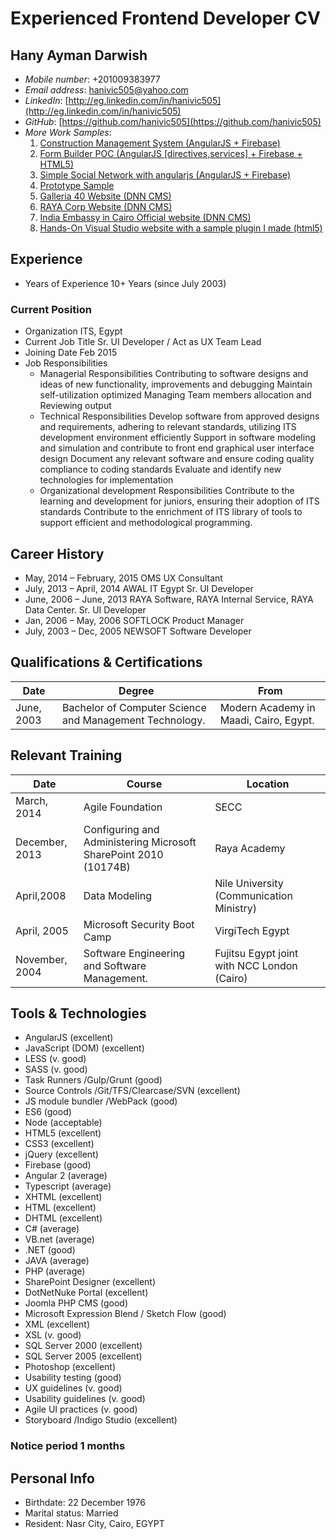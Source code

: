 # Experienced Frontend Developer CV
## Hany Ayman Darwish 
* _Mobile number_: +201009383977 
* _Email address_: [hanivic505@yahoo.com](mailto:hanivic505@yahoo.com)
* _LinkedIn_: [http://eg.linkedin.com/in/hanivic505](http://eg.linkedin.com/in/hanivic505)
* _GitHub_: [https://github.com/hanivic505](https://github.com/hanivic505)
* _More Work Samples_:  
  1. [Construction Management System (AngularJS + Firebase)](https://pmp-application.firebaseapp.com/)
  2. [Form Builder POC (AngularJS [directives,services] + Firebase + HTML5)](https://formbuilder-hd.firebaseapp.com/#/)
  3. [Simple Social Network with angularjs (AngularJS + Firebase)](https://collaborate-platform.firebaseapp.com/#/)
  4. [Prototype Sample](https://www.dropbox.com/s/g6lzugdtk7wp0ro/Prototype.rar)
  5. [Galleria 40 Website (DNN CMS)](http://www.galleria40.com/)
  7. [RAYA Corp Website (DNN CMS)](http://www.rayacorp.com/)
  8. [India Embassy in Cairo Official website (DNN CMS) ]()
  9. [Hands-On Visual Studio website with a sample plugin I made (html5) ](https://www.dropbox.com/s/1mvhtvm3arr7ymp/visualStudio-website.rar)

## Experience
* Years of Experience 	10+ Years (since July 2003)
### Current Position
* Organization 	ITS, Egypt
* Current Job Title 	Sr. UI Developer / Act as UX Team Lead
* Joining Date	Feb 2015
* Job Responsibilities
  * Managerial Responsibilities
Contributing to software designs and ideas of new functionality, improvements and debugging
Maintain self-utilization optimized
Managing Team members allocation and Reviewing output
  * Technical Responsibilities
Develop software from approved designs and requirements, adhering to relevant standards, utilizing ITS development environment efficiently
Support in software modeling and simulation and contribute to front end graphical user interface design
Document any relevant software and ensure coding quality compliance to coding standards
Evaluate and identify new technologies for implementation
  * Organizational development Responsibilities
Contribute to the learning and development for juniors, ensuring their adoption of ITS standards
Contribute to the enrichment of ITS library of tools to support efficient and methodological programming.

## Career History
* May, 2014 – February, 2015	OMS	UX Consultant
* July, 2013 – April, 2014	AWAL IT Egypt	Sr. UI Developer
* June, 2006 – June, 2013	RAYA Software, RAYA Internal Service, RAYA Data Center.	Sr. UI Developer
* Jan, 2006 – May, 2006	SOFTLOCK	Product Manager
* July, 2003 – Dec, 2005	NEWSOFT	Software Developer
## Qualifications & Certifications 	
Date|Degree|From
---|---|---
June, 2003 |Bachelor of Computer Science and Management Technology. |Modern Academy in Maadi, Cairo, Egypt. 
## Relevant Training 
Date 	|Course 	|Location 
---|---|---
March, 2014	|Agile Foundation 	|SECC
December, 2013 	|Configuring and Administering Microsoft SharePoint 2010 (10174B) 	|Raya Academy 
April,2008 		|Data Modeling 	|Nile University (Communication Ministry) 
April, 2005 	|Microsoft Security Boot Camp 	|VirgiTech Egypt 
November, 2004 	|Software Engineering and Software Management. 	|Fujitsu Egypt joint with NCC London (Cairo)|
## Tools & Technologies 	
* AngularJS (excellent)
* JavaScript (DOM) (excellent) 
* LESS (v. good)
* SASS (v. good)
* Task Runners /Gulp/Grunt (good)
* Source Controls /Git/TFS/Clearcase/SVN (excellent)
* JS module bundler /WebPack (good) 
* ES6 (good)
* Node (acceptable)
* HTML5 (excellent) 
* CSS3 (excellent) 
* jQuery (excellent) 
* Firebase (good)
* Angular 2 (average)
* Typescript (average)
* XHTML (excellent) 
* HTML (excellent) 
* DHTML (excellent) 
* C# (average) 
* VB.net (average) 
* .NET (good) 
* JAVA (average)
* PHP (average)
* SharePoint Designer (excellent) 
* DotNetNuke Portal (excellent) 
* Joomla PHP CMS (good)
* Microsoft Expression Blend / Sketch Flow (good) 
* XML (excellent) 
* XSL (v. good) 
* SQL Server 2000 (excellent) 
* SQL Server 2005 (excellent) 
* Photoshop (excellent) 
* Usability testing (good) 
* UX guidelines (v. good) 
* Usability guidelines (v. good) 
* Agile UI practices (v. good) 
* Storyboard /Indigo Studio (excellent) 
### Notice period 	1 months  
## Personal Info	
* Birthdate: 22 December 1976
* Marital status: Married
* Resident: Nasr City, Cairo, EGYPT
